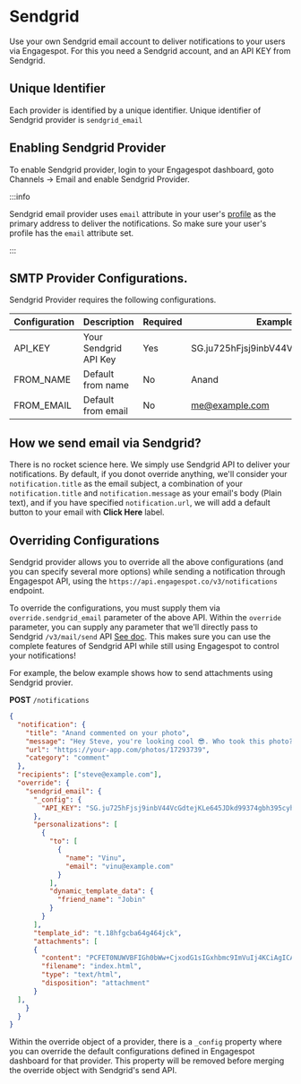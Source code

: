 # Sendgrid

Use your own Sendgrid email account to deliver notifications to your users via Engagespot. For this you need a Sendgrid account, and an API KEY from Sendgrid.

## Unique Identifier

Each provider is identified by a unique identifier. Unique identifier of Sendgrid provider is `sendgrid_email`

## Enabling Sendgrid Provider

To enable Sendgrid provider, login to your Engagespot dashboard, goto Channels -> Email and enable Sendgrid Provider.

:::info

Sendgrid email provider uses `email` attribute in your user's [profile](../../../profile/what-are-user-profiles.mdx) as the primary address to deliver the notifications. So make sure your user's profile has the `email` attribute set.

:::

## SMTP Provider Configurations.

Sendgrid Provider requires the following configurations.

| Configuration | Description           | Required | Example                             |
| ------------- | --------------------- | -------- | ----------------------------------- |
| API_KEY       | Your Sendgrid API Key | Yes      | SG.ju725hFjsj9inbV44VctejKLe64lo8vc |
| FROM_NAME     | Default from name     | No       | Anand                               |
| FROM_EMAIL    | Default from email    | No       | me@example.com                      |

## How we send email via Sendgrid?

There is no rocket science here. We simply use Sendgrid API to deliver your notifications. By default, if you donot override anything, we'll consider your `notification.title` as the email subject, a combination of your `notification.title` and `notification.message` as your email's body (Plain text), and if you have specified `notification.url`, we will add a default button to your email with **Click Here** label.

## Overriding Configurations

Sendgrid provider allows you to override all the above configurations (and you can specify several more options) while sending a notification through Engagespot API, using the `https://api.engagespot.co/v3/notifications` endpoint.

To override the configurations, you must supply them via `override.sendgrid_email` parameter of the above API. Within the `override` parameter, you can supply any parameter that we'll directly pass to Sendgrid `/v3/mail/send` API [See doc](https://docs.sendgrid.com/api-reference/mail-send/mail-send). This makes sure you can use the complete features of Sendgrid API while still using Engagespot to control your notifications!

For example, the below example shows how to send attachments using Sendgrid provier.

**POST** `/notifications`

```json
{
  "notification": {
    "title": "Anand commented on your photo",
    "message": "Hey Steve, you're looking cool 😎. Who took this photo?",
    "url": "https://your-app.com/photos/17293739",
    "category": "comment"
  },
  "recipients": ["steve@example.com"],
  "override": {
    "sendgrid_email": {
      "_config": {
        "API_KEY": "SG.ju725hFjsj9inbV44VcGdtejKLe645JDkd99374gbh395cyhRg424Goloplo8vc"
      },
      "personalizations": [
        {
          "to": [
            {
              "name": "Vinu",
              "email": "vinu@example.com"
            }
          ],
          "dynamic_template_data": {
            "friend_name": "Jobin"
          }
        }
      ],
      "template_id": "t.18hfgcba64g464jck",
      "attachments": [
      {
        "content": "PCFET0NUWVBFIGh0bWw+CjxodG1sIGxhbmc9ImVuIj4KCiAgICA8aGVhZD4KICAgICAgICA8bWV0YSBjaGFyc2V0PSJVVEYtOCI+CiAgICAgICAgPG1ldGEgaHR0cC1lcXVpdj0iWC1VQS1Db21wYXRpYmxlIiBjb250ZW50PSJJRT1lZGdlIj4KICAgICAgICA8bWV0YSBuYW1lPSJ2aWV3cG9ydCIgY29udGVudD0id2lkdGg9ZGV2aWNlLXdpZHRoLCBpbml0aWFsLXNjYWxlPTEuMCI+CiAgICAgICAgPHRpdGxlPkRvY3VtZW50PC90aXRsZT4KICAgIDwvaGVhZD4KCiAgICA8Ym9keT4KCiAgICA8L2JvZHk+Cgo8L2h0bWw+Cg==",
        "filename": "index.html",
        "type": "text/html",
        "disposition": "attachment"
      }
  ],
    }
  }
}
```

Within the override object of a provider, there is a `_config` property where you can override the default configurations defined in Engagespot dashboard for that provider. This property will be removed before merging the override object with Sendgrid's send API.
